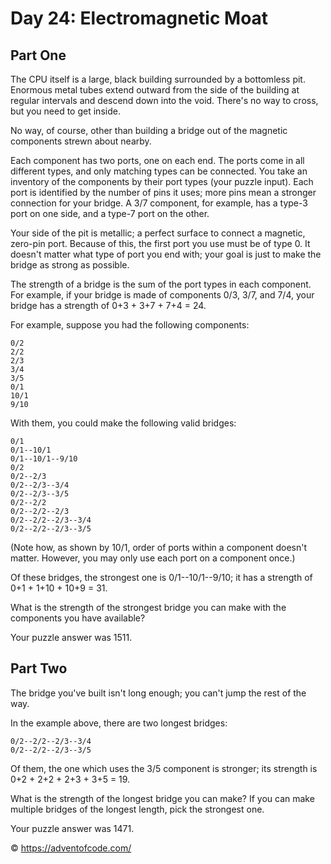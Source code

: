 # Day 24: Electromagnetic Moat 

## Part One

The CPU itself is a large, black building surrounded by a bottomless pit. Enormous metal tubes extend outward from the side of the building at regular intervals and descend down into the void. There's no way to cross, but you need to get inside.

No way, of course, other than building a bridge out of the magnetic components strewn about nearby.

Each component has two ports, one on each end. The ports come in all different types, and only matching types can be connected. You take an inventory of the components by their port types (your puzzle input). Each port is identified by the number of pins it uses; more pins mean a stronger connection for your bridge. A 3/7 component, for example, has a type-3 port on one side, and a type-7 port on the other.

Your side of the pit is metallic; a perfect surface to connect a magnetic, zero-pin port. Because of this, the first port you use must be of type 0. It doesn't matter what type of port you end with; your goal is just to make the bridge as strong as possible.

The strength of a bridge is the sum of the port types in each component. For example, if your bridge is made of components 0/3, 3/7, and 7/4, your bridge has a strength of 0+3 + 3+7 + 7+4 = 24.

For example, suppose you had the following components:

```
0/2
2/2
2/3
3/4
3/5
0/1
10/1
9/10
```

With them, you could make the following valid bridges:

```
0/1
0/1--10/1
0/1--10/1--9/10
0/2
0/2--2/3
0/2--2/3--3/4
0/2--2/3--3/5
0/2--2/2
0/2--2/2--2/3
0/2--2/2--2/3--3/4
0/2--2/2--2/3--3/5
```

(Note how, as shown by 10/1, order of ports within a component doesn't matter. However, you may only use each port on a component once.)

Of these bridges, the strongest one is 0/1--10/1--9/10; it has a strength of 0+1 + 1+10 + 10+9 = 31.

What is the strength of the strongest bridge you can make with the components you have available?

Your puzzle answer was 1511.

## Part Two

The bridge you've built isn't long enough; you can't jump the rest of the way.

In the example above, there are two longest bridges:

```
0/2--2/2--2/3--3/4
0/2--2/2--2/3--3/5
```

Of them, the one which uses the 3/5 component is stronger; its strength is 0+2 + 2+2 + 2+3 + 3+5 = 19.

What is the strength of the longest bridge you can make? If you can make multiple bridges of the longest length, pick the strongest one.

Your puzzle answer was 1471.

:copyright: https://adventofcode.com/